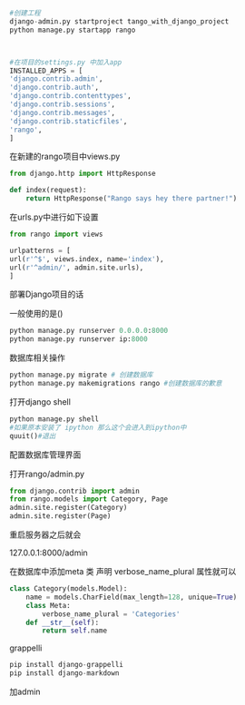 ```python
#创建工程
django-admin.py startproject tango_with_django_project 
python manage.py startapp rango



#在项目的settings.py 中加入app
INSTALLED_APPS = [
'django.contrib.admin',
'django.contrib.auth',
'django.contrib.contenttypes',
'django.contrib.sessions',
'django.contrib.messages',
'django.contrib.staticfiles',
'rango',
]

```

在新建的rango项目中views.py

```python
from django.http import HttpResponse

def index(request):
	return HttpResponse("Rango says hey there partner!")
```



在urls.py中进行如下设置

```python
from rango import views

urlpatterns = [
url(r'^$', views.index, name='index'),
url(r'^admin/', admin.site.urls),
]
```

部署Django项目的话

一般使用的是()

```python
python manage.py runserver 0.0.0.0:8000
python manage.py runserver ip:8000
```



数据库相关操作

```python
python manage.py migrate # 创建数据库
python manage.py makemigrations rango #创建数据库的歉意
```

打开django shell

```python 
python manage.py shell
#如果原本安装了 ipython 那么这个会进入到ipython中
quuit()#退出
```

配置数据库管理界面

打开rango/admin.py

```python
from django.contrib import admin
from rango.models import Category, Page
admin.site.register(Category)
admin.site.register(Page)
```

重启服务器之后就会

127.0.0.1:8000/admin

在数据库中添加meta 类 声明 verbose_name_plural 属性就可以

```python
class Category(models.Model):
	name = models.CharField(max_length=128, unique=True)
    class Meta:
        verbose_name_plural = 'Categories'
    def __str__(self):
    	return self.name
```

grappelli

```python
pip install django-grappelli
pip install django-markdown
```

加admin